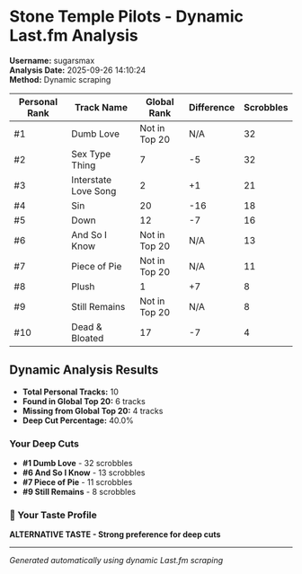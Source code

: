 # Stone Temple Pilots - Dynamic Last.fm Analysis

**Username:** sugarsmax  
**Analysis Date:** 2025-09-26 14:10:24  
**Method:** Dynamic scraping

| Personal Rank | Track Name | Global Rank | Difference | Scrobbles |
|---------------|------------|-------------|------------|-----------|
| #1 | Dumb Love | Not in Top 20 | N/A | 32 |
| #2 | Sex Type Thing | 7 | -5 | 32 |
| #3 | Interstate Love Song | 2 | +1 | 21 |
| #4 | Sin | 20 | -16 | 18 |
| #5 | Down | 12 | -7 | 16 |
| #6 | And So I Know | Not in Top 20 | N/A | 13 |
| #7 | Piece of Pie | Not in Top 20 | N/A | 11 |
| #8 | Plush | 1 | +7 | 8 |
| #9 | Still Remains | Not in Top 20 | N/A | 8 |
| #10 | Dead & Bloated | 17 | -7 | 4 |

## Dynamic Analysis Results

- **Total Personal Tracks:** 10
- **Found in Global Top 20:** 6 tracks
- **Missing from Global Top 20:** 4 tracks  
- **Deep Cut Percentage:** 40.0%

### Your Deep Cuts
- **#1 Dumb Love** - 32 scrobbles
- **#6 And So I Know** - 13 scrobbles
- **#7 Piece of Pie** - 11 scrobbles
- **#9 Still Remains** - 8 scrobbles

### 🎯 Your Taste Profile
**ALTERNATIVE TASTE - Strong preference for deep cuts**

---
*Generated automatically using dynamic Last.fm scraping*
